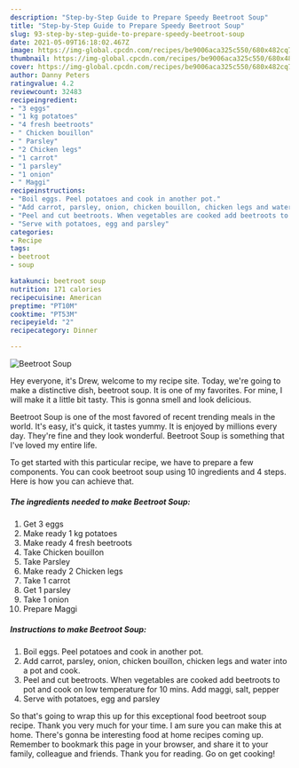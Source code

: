 ```yaml
---
description: "Step-by-Step Guide to Prepare Speedy Beetroot Soup"
title: "Step-by-Step Guide to Prepare Speedy Beetroot Soup"
slug: 93-step-by-step-guide-to-prepare-speedy-beetroot-soup
date: 2021-05-09T16:18:02.467Z
image: https://img-global.cpcdn.com/recipes/be9006aca325c550/680x482cq70/beetroot-soup-recipe-main-photo.jpg
thumbnail: https://img-global.cpcdn.com/recipes/be9006aca325c550/680x482cq70/beetroot-soup-recipe-main-photo.jpg
cover: https://img-global.cpcdn.com/recipes/be9006aca325c550/680x482cq70/beetroot-soup-recipe-main-photo.jpg
author: Danny Peters
ratingvalue: 4.2
reviewcount: 32483
recipeingredient:
- "3 eggs"
- "1 kg potatoes"
- "4 fresh beetroots"
- " Chicken bouillon"
- " Parsley"
- "2 Chicken legs"
- "1 carrot"
- "1 parsley"
- "1 onion"
- " Maggi"
recipeinstructions:
- "Boil eggs. Peel potatoes and cook in another pot."
- "Add carrot, parsley, onion, chicken bouillon, chicken legs and water into a pot and cook."
- "Peel and cut beetroots. When vegetables are cooked add beetroots to pot and cook on low temperature for 10 mins. Add maggi, salt, pepper"
- "Serve with potatoes, egg and parsley"
categories:
- Recipe
tags:
- beetroot
- soup

katakunci: beetroot soup 
nutrition: 171 calories
recipecuisine: American
preptime: "PT10M"
cooktime: "PT53M"
recipeyield: "2"
recipecategory: Dinner

---
```



![Beetroot Soup](https://img-global.cpcdn.com/recipes/be9006aca325c550/680x482cq70/beetroot-soup-recipe-main-photo.jpg)

Hey everyone, it's Drew, welcome to my recipe site. Today, we're going to make a distinctive dish, beetroot soup. It is one of my favorites. For mine, I will make it a little bit tasty. This is gonna smell and look delicious.



Beetroot Soup is one of the most favored of recent trending meals in the world. It's easy, it's quick, it tastes yummy. It is enjoyed by millions every day. They're fine and they look wonderful. Beetroot Soup is something that I've loved my entire life.


To get started with this particular recipe, we have to prepare a few components. You can cook beetroot soup using 10 ingredients and 4 steps. Here is how you can achieve that.

<!--inarticleads1-->

##### The ingredients needed to make Beetroot Soup:

1. Get 3 eggs
1. Make ready 1 kg potatoes
1. Make ready 4 fresh beetroots
1. Take  Chicken bouillon
1. Take  Parsley
1. Make ready 2 Chicken legs
1. Take 1 carrot
1. Get 1 parsley
1. Take 1 onion
1. Prepare  Maggi




<!--inarticleads2-->

##### Instructions to make Beetroot Soup:

1. Boil eggs. Peel potatoes and cook in another pot.
1. Add carrot, parsley, onion, chicken bouillon, chicken legs and water into a pot and cook.
1. Peel and cut beetroots. When vegetables are cooked add beetroots to pot and cook on low temperature for 10 mins. Add maggi, salt, pepper
1. Serve with potatoes, egg and parsley




So that's going to wrap this up for this exceptional food beetroot soup recipe. Thank you very much for your time. I am sure you can make this at home. There's gonna be interesting food at home recipes coming up. Remember to bookmark this page in your browser, and share it to your family, colleague and friends. Thank you for reading. Go on get cooking!
